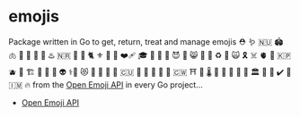 # emojis

Package written in Go to get, return, treat and manage emojis ⛑ 🪱 🇳🇺 🏟️ 🫁 🦭 🔱 🦋 👹 ♨️ 🇳🇷 🤬 🐍 🐈 ⚜️ 🔫 🚄 ❤️‍🩹 🎓 💈 🎃 🥑 😈 🥥 😸 🐾 🥵 ♻️ 🦾 🙀 🎗️ ☠️ 🫀 👻 🇰🇵 🫐 🗾 🏗️ 🤢 🔕 🏧 👽 ⚕️💩 😻 🥶 🔘 🐳 🧨 🇨🇺 🦣 🦈 🐲 🧱 🍳 🇨🇼 ⛩️ 🤯 🌡️ 🥩 👺 🦧 🎳 🧶 🏛️ 🧠 🛑 ✔️ 🐬 🇮🇲 🔥 from the [Open Emoji API](https://emoji-api.com) in every Go project...

* [Open Emoji API](https://emoji-api.com)
